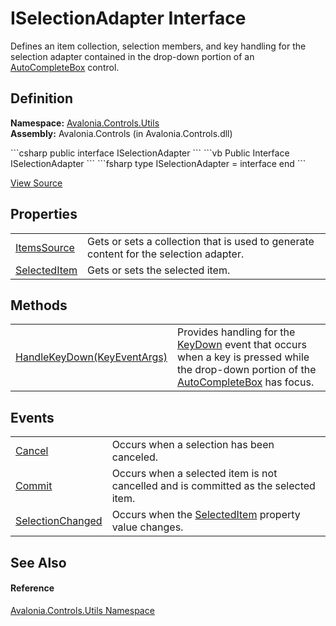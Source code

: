 # ISelectionAdapter Interface


Defines an item collection, selection members, and key handling for the selection adapter contained in the drop-down portion of an <a href="T_Avalonia_Controls_AutoCompleteBox">AutoCompleteBox</a> control.



## Definition
**Namespace:** <a href="N_Avalonia_Controls_Utils">Avalonia.Controls.Utils</a>  
**Assembly:** Avalonia.Controls (in Avalonia.Controls.dll)

<Tabs groupId="api-code-preview">
<TabItem value="csharp" label="C#">
```csharp
public interface ISelectionAdapter
```
</TabItem>
<TabItem value="vb" label="VB">
```vb
Public Interface ISelectionAdapter
```
</TabItem>
<TabItem value="fsharp" label="F#">
```fsharp
type ISelectionAdapter = interface end
```
</TabItem>
</Tabs>



<a href="https://github.com/AvaloniaUI/Avalonia/tree/master/src/Avalonia.Controls/Utils/ISelectionAdapter.cs" title="View the source code">View Source</a>



## Properties
<table>
<tr>
<td><a href="P_Avalonia_Controls_Utils_ISelectionAdapter_ItemsSource">ItemsSource</a></td>
<td>Gets or sets a collection that is used to generate content for the selection adapter.</td>
</tr>
<tr>
<td><a href="P_Avalonia_Controls_Utils_ISelectionAdapter_SelectedItem">SelectedItem</a></td>
<td>Gets or sets the selected item.</td>
</tr>
</table>

## Methods
<table>
<tr>
<td><a href="M_Avalonia_Controls_Utils_ISelectionAdapter_HandleKeyDown">HandleKeyDown(KeyEventArgs)</a></td>
<td>Provides handling for the <a href="E_Avalonia_Input_InputElement_KeyDown">KeyDown</a> event that occurs when a key is pressed while the drop-down portion of the <a href="T_Avalonia_Controls_AutoCompleteBox">AutoCompleteBox</a> has focus.</td>
</tr>
</table>

## Events
<table>
<tr>
<td><a href="E_Avalonia_Controls_Utils_ISelectionAdapter_Cancel">Cancel</a></td>
<td>Occurs when a selection has been canceled.</td>
</tr>
<tr>
<td><a href="E_Avalonia_Controls_Utils_ISelectionAdapter_Commit">Commit</a></td>
<td>Occurs when a selected item is not cancelled and is committed as the selected item.</td>
</tr>
<tr>
<td><a href="E_Avalonia_Controls_Utils_ISelectionAdapter_SelectionChanged">SelectionChanged</a></td>
<td>Occurs when the <a href="P_Avalonia_Controls_Utils_ISelectionAdapter_SelectedItem">SelectedItem</a> property value changes.</td>
</tr>
</table>

## See Also


#### Reference
<a href="N_Avalonia_Controls_Utils">Avalonia.Controls.Utils Namespace</a>  

